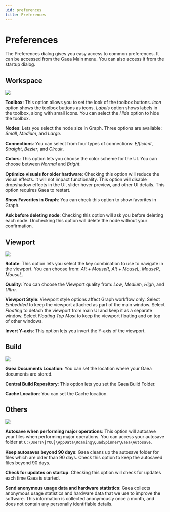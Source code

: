 ```yaml
---
uid: preferences
title: Preferences
---
```


# Preferences

The Preferences dialog gives you easy access to common preferences. It can be accessed from the Gaea Main menu. You can also access it from the startup dialog.

## Workspace

![](/images/ui/Preferences-1.png)

**Toolbox**: 
This option allows you to set the look of the toolbox buttons. *Icon* option shows the toolbox buttons as icons. *Labels* option shows labels in the toolbox, along with small icons. You can select the *Hide* option to hide the toolbox.

**Nodes**: 
Lets you select the node size in Graph. Three options are available: *Small*, *Medium*, and *Large*.

**Connections**: 
You can select from four types of connections: *Efficient*, *Straight*, *Bezier*, and *Circuit*.

**Colors**: 
This option lets you choose the color scheme for the UI. You can choose between *Normal* and *Bright*.

**Optimize visuals for older hardware**: 
Checking this option will reduce the visual effects. It will not impact functionality. This option will disable dropshadow effects in the UI, slider hover preview, and other UI details. This option requires Gaea to restart.

**Show Favorites in Graph**: 
You can check this option to show favorites in Graph.

**Ask before deleting node**: 
Checking this option will ask you before deleting each node. Unchecking this option will delete the node without your confirmation.

## Viewport

![](/images/ui/Preferences-2.png)

**Rotate**: 
This option lets you select the key combination to use to navigate in the viewport. You can choose from: 
*Alt + MouseR*, *Alt + MouseL*, *MouseR*, *MouseL*.

**Quality**: 
You can choose the Viewport quality from: *Low*, *Medium*, *High*, and *Ultra*.

**Viewport Style**: 
Viewport style options affect Graph workflow only. Select *Embedded* to keep the viewport attached as part of the main window. Select *Floating* to detach the viewport from main UI and keep it as a separate window. Select *Floating Top Most* to keep the viewport floating and on top of other windows.

**Invert Y-axis**: 
This option lets you invert the Y-axis of the viewport.

## Build

![](/images/ui/Preferences-3.png)

**Gaea Documents Location**: 
You can set the location where your Gaea documents are stored.

**Central Build Repository**: 
This option lets you set the Gaea Build Folder.

**Cache Location**: 
You can set the Cache location.


## Others

![](/images/ui/Preferences-4.png)

**Autosave when performing major operations**: 
This option will autosave your files when performing major operations. You can access your autosave folder at `C:\Users\[YOU]\AppData\Roaming\QuadSpinner\Gaea\Autosave`.

**Keep autosaves beyond 90 days**: 
Gaea cleans up the autosave folder for files which are older than 90 days. Check this option to keep the autosaved files beyond 90 days.

**Check for updates on startup**: 
Checking this option will check for updates each time Gaea is started.

**Send anonymous usage data and hardware statistics**: 
Gaea collects anonymous usage statistics and hardware data that we use to improve the software. This information is collected anonymously once a month, and does not contain any personally identifiable details.

